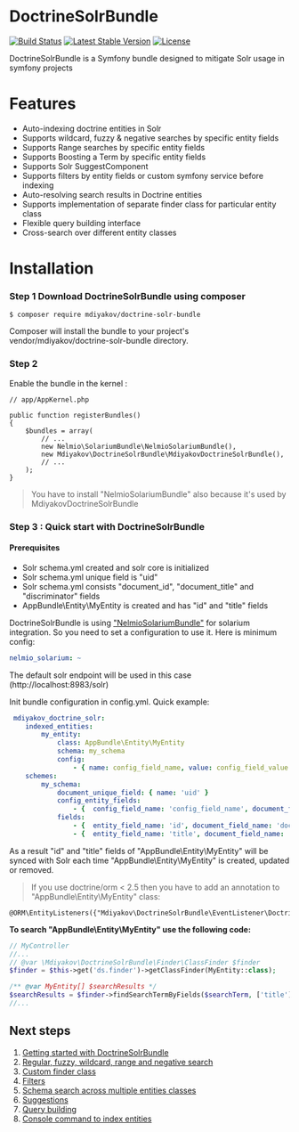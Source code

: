 # DoctrineSolrBundle
[![Build Status](https://travis-ci.org/mdiyakov/DoctrineSolrBundle.svg?branch=v1.0)](https://travis-ci.org/mdiyakov/DoctrineSolrBundle)
[![Latest Stable Version](https://poser.pugx.org/mdiyakov/doctrine-solr-bundle/v/stable)](https://packagist.org/packages/mdiyakov/doctrine-solr-bundle)
[![License](https://poser.pugx.org/mdiyakov/doctrine-solr-bundle/license)](https://packagist.org/packages/mdiyakov/doctrine-solr-bundle)

DoctrineSolrBundle is a Symfony bundle designed to mitigate Solr usage in symfony projects


# Features
* Auto-indexing doctrine entities in Solr
* Supports wildcard, fuzzy & negative searches by specific entity fields
* Supports Range searches by specific entity fields
* Supports Boosting a Term by specific entity fields
* Supports Solr SuggestComponent 
* Supports filters by entity fields or custom symfony service before indexing 
* Auto-resolving search results in Doctrine entities
* Supports implementation of separate finder class for particular entity class  
* Flexible query building interface
* Cross-search over different entity classes


# Installation

### Step 1 Download DoctrineSolrBundle using composer

```
$ composer require mdiyakov/doctrine-solr-bundle
```
Composer will install the bundle to your project's vendor/mdiyakov/doctrine-solr-bundle directory.


### Step 2

Enable the bundle in the kernel :
```
// app/AppKernel.php

public function registerBundles()
{
	$bundles = array(
		// ...
		new Nelmio\SolariumBundle\NelmioSolariumBundle(),
		new Mdiyakov\DoctrineSolrBundle\MdiyakovDoctrineSolrBundle(),
		// ...
	);
}
```
> You have to install "NelmioSolariumBundle" also because it's used by MdiyakovDoctrineSolrBundle

### Step 3 : Quick start with DoctrineSolrBundle

#### Prerequisites
* Solr schema.yml created and solr core is initialized
* Solr schema.yml unique field is "uid"
* Solr schema.yml consists "document_id", "document_title" and "discriminator" fields
* AppBundle\Entity\MyEntity is created and has "id" and "title" fields

DoctrineSolrBundle is using ["NelmioSolariumBundle"](https://github.com/nelmio/NelmioSolariumBundle) for solarium integration. So you need to set a configuration to use it. Here is minimum config:
```yml
nelmio_solarium: ~
```
The default solr endpoint will be used in this case (http://localhost:8983/solr)

Init bundle configuration in config.yml. Quick example:

```yml
 mdiyakov_doctrine_solr:
    indexed_entities:
        my_entity:
            class: AppBundle\Entity\MyEntity
            schema: my_schema
            config:
                - { name: config_field_name, value: config_field_value }
    schemes:
        my_schema:
            document_unique_field: { name: 'uid' }
            config_entity_fields:
                - {  config_field_name: 'config_field_name', document_field_name: 'discriminator', discriminator: true }
            fields:
                - {  entity_field_name: 'id', document_field_name: 'document_id', field_type: int, entity_primary_key: true }
                - {  entity_field_name: 'title', document_field_name: 'document_title', suggester: 'title' }
```

As a result "id" and "title" fields of "AppBundle\Entity\MyEntity" will be synced with Solr 
each time "AppBundle\Entity\MyEntity" is created, updated or removed.      
 
>If you use doctrine/orm < 2.5 then you have to add an annotation to "AppBundle\Entity\MyEntity" class:
```
@ORM\EntityListeners({"Mdiyakov\DoctrineSolrBundle\EventListener\DoctrineEntityListener"})
```


**To search "AppBundle\Entity\MyEntity" use the following code:**

```php
// MyController
//...
// @var \Mdiyakov\DoctrineSolrBundle\Finder\ClassFinder $finder 
$finder = $this->get('ds.finder')->getClassFinder(MyEntity::class);

/** @var MyEntity[] $searchResults */
$searchResults = $finder->findSearchTermByFields($searchTerm, ['title']);
//...
```


## Next steps
1. [Getting started with DoctrineSolrBundle](Resources/doc/getting_started.md)
2. [ Regular, fuzzy, wildcard, range and negative search](Resources/doc/fuzzy_wildcard_range_negative_search.md) 
3. [ Custom finder class ](Resources/doc/custom_finder_class.md)
4. [ Filters ](Resources/doc/filters.md)
5. [Schema search across multiple entities classes](Resources/doc/schema_search.md)
6. [Suggestions](Resources/doc/suggestions.md)
7. [Query building](Resources/doc/query_building.md)
8. [Console command to index entities](Resources/doc/console.md)
